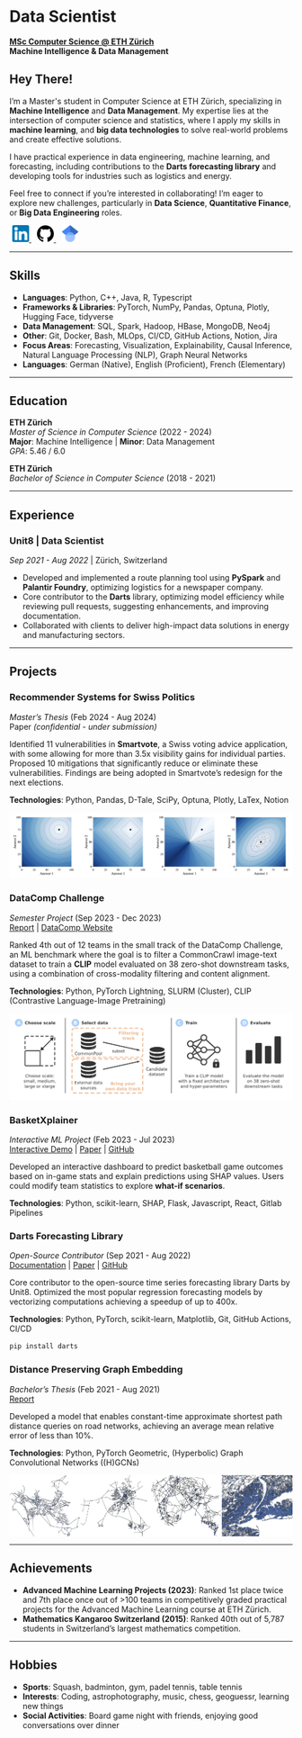 # Data Scientist

**[MSc Computer Science @ ETH Zürich](https://ethz.ch/en.html)**  
**Machine Intelligence & Data Management**

[//]: # (---)

[//]: # ()
[//]: # (## Overview)

[//]: # (- [Hey There!]&#40;#hey-there&#41;)

[//]: # (- [Skills]&#40;#skills&#41;)

[//]: # (- [Education]&#40;#education&#41;)

[//]: # (- [Experience]&#40;#experience&#41;)

[//]: # (- [Projects]&#40;#projects&#41;)

[//]: # (  - [Recommender Systems for Swiss Politics]&#40;#recommender-systems-for-swiss-politics&#41;)

[//]: # (  - [DataComp Challenge]&#40;#datacomp-challenge&#41;)

[//]: # (  - [BasketXplainer]&#40;#basketxplainer&#41;)

[//]: # (  - [Darts Forecasting Library]&#40;#darts-forecasting-library&#41;)

[//]: # (  - [Distance-Preserving Graph Embedding]&#40;#distance-preserving-graph-embedding&#41;)

[//]: # (- [Achievements]&#40;#achievements&#41;)

[//]: # (- [Hobbies]&#40;#hobbies&#41;)

[//]: # ()
[//]: # (---)

## Hey There!

I’m a Master's student in Computer Science at ETH Zürich, specializing in **Machine Intelligence** and **Data Management**. My expertise lies at the intersection of computer science and statistics, where I apply my skills in **machine learning**, and **big data technologies** to solve real-world problems and create effective solutions.

I have practical experience in data engineering, machine learning, and forecasting, including contributions to the **Darts forecasting library** and developing tools for industries such as logistics and energy.

Feel free to connect if you’re interested in collaborating! I’m eager to explore new challenges, particularly in **Data Science**, **Quantitative Finance**, or **Big Data Engineering** roles.
<div style="text-align: left;">
  <a href="https://www.linkedin.com/in/dustinbrunner" target="_blank" style="margin: 0 5px;">
    <img src="assets/img/linkedin_favicon.png" alt="LinkedIn" width="30" height="30"/>
  </a>
  <a href="https://github.com/brunnedu" target="_blank" style="margin: 0 5px;">
    <img src="assets/img/github_favicon.png" alt="GitHub" width="30" height="30"/>
  </a>
  <a href="https://scholar.google.com/citations?user=G4x3x_0AAAAJ" target="_blank" style="margin: 0 5px;">
    <img src="assets/img/google_scholar_favicon.png" alt="Google Scholar" width="30" height="30"/>
  </a>
</div>

---

## Skills

- **Languages**: Python, C++, Java, R, Typescript
- **Frameworks & Libraries**: PyTorch, NumPy, Pandas, Optuna, Plotly, Hugging Face, tidyverse
- **Data Management**: SQL, Spark, Hadoop, HBase, MongoDB, Neo4j
- **Other**: Git, Docker, Bash, MLOps, CI/CD, GitHub Actions, Notion, Jira
- **Focus Areas**: Forecasting, Visualization, Explainability, Causal Inference, Natural Language Processing (NLP), Graph Neural Networks
- **Languages**: German (Native), English (Proficient), French (Elementary)

---

## Education

**ETH Zürich**  
*Master of Science in Computer Science* (2022 - 2024)  
**Major**: Machine Intelligence | **Minor**: Data Management  
*GPA*: 5.46 / 6.0  

**ETH Zürich**  
*Bachelor of Science in Computer Science* (2018 - 2021)

---

## Experience

### Unit8 | Data Scientist  
*Sep 2021 - Aug 2022* | Zürich, Switzerland  
- Developed and implemented a route planning tool using **PySpark** and **Palantir Foundry**, optimizing logistics for a newspaper company.
- Core contributor to the **Darts** library, optimizing model efficiency while reviewing pull requests, suggesting enhancements, and improving documentation.
- Collaborated with clients to deliver high-impact data solutions in energy and manufacturing sectors.

---

## Projects

### Recommender Systems for Swiss Politics
*Master’s Thesis* (Feb 2024 - Aug 2024)  
Paper _(confidential - under submission)_  

Identified 11 vulnerabilities in **Smartvote**, a Swiss voting advice application, with
some allowing for more than 3.5x visibility gains for individual parties. Proposed 10
mitigations that significantly reduce or eliminate these vulnerabilities. Findings are
being adopted in Smartvote’s redesign for the next elections.  

**Technologies**: Python, Pandas, D-Tale, SciPy, Optuna, Plotly, LaTex, Notion

![RSFP](assets/img/rsfp.png)

### DataComp Challenge
*Semester Project* (Sep 2023 - Dec 2023)  
[Report](https://pub.tik.ee.ethz.ch/students/2023-HS/GA-2023-09.pdf) | [DataComp Website](https://www.datacomp.ai/)  

Ranked 4th out of 12 teams in the small track of the DataComp Challenge, an ML benchmark where the goal is to filter a CommonCrawl image-text dataset to train a **CLIP** model evaluated on 38 zero-shot downstream tasks, using a combination of cross-modality filtering and content alignment.  

**Technologies**: Python, PyTorch Lightning, SLURM (Cluster), CLIP (Contrastive Language-Image Pretraining)

![DataComp Workflow](assets/img/datacomp_workflow.png)

### BasketXplainer
*Interactive ML Project* (Feb 2023 - Jul 2023)  
[Interactive Demo](http://b5-winning-in-basketball.course-xai-iml23.isginf.ch/) | [Paper](https://rdcu.be/dXhu2) | [GitHub](https://gitlab.inf.ethz.ch/course-xai-iml23/b5-winning-in-basketball)  

Developed an interactive dashboard to predict basketball game outcomes based on in-game stats and explain predictions using SHAP values. Users could modify team statistics to explore **what-if scenarios**.  

**Technologies**: Python, scikit-learn, SHAP, Flask, Javascript, React, Gitlab Pipelines

### Darts Forecasting Library
*Open-Source Contributor* (Sep 2021 - Aug 2022)  
[Documentation](https://unit8co.github.io/darts/) | [Paper](https://arxiv.org/pdf/2110.03224) | [GitHub](https://github.com/unit8co/darts)  

Core contributor to the open-source time series forecasting library Darts by Unit8. Optimized the most popular regression forecasting models by vectorizing computations achieving a speedup of up to 400x.  

**Technologies**: Python, PyTorch, scikit-learn, Matplotlib, Git, GitHub Actions, CI/CD
```bash
pip install darts
```

[//]: # (![Darts Logo]&#40;assets/img/darts_logo.png&#41;)
[//]: # (<img src="assets/img/darts_logo.png" alt="Darts Logo" width="200"/>)

### Distance Preserving Graph Embedding
*Bachelor’s Thesis* (Feb 2021 - Aug 2021)  
[Report](https://pub.tik.ee.ethz.ch/students/2021-FS/BA-2021-17.pdf)  

Developed a model that enables constant-time approximate shortest path distance
queries on road networks, achieving an average mean relative error of less than 10%.  

**Technologies**: Python, PyTorch Geometric, (Hyperbolic) Graph Convolutional Networks ((H)GCNs)

<div style="display: flex; justify-content: space-between; width: 100%;">
  <img src="assets/img/winterthur.png" alt="Winterthur" style="flex: 1; max-width: 25%; height: auto;"/>
  <img src="assets/img/surat.png" alt="Surat" style="flex: 1; max-width: 25%; height: auto;"/>
  <img src="assets/img/dongguan.png" alt="Dongguan" style="flex: 1; max-width: 25%; height: auto;"/>
  <img src="assets/img/new_york.png" alt="New York" style="flex: 1; max-width: 25%; height: auto;"/>
</div>

---

## Achievements

- **Advanced Machine Learning Projects (2023)**: Ranked 1st place twice and 7th place once out of >100 teams in competitively graded
practical projects for the Advanced Machine Learning course at ETH Zürich.
- **Mathematics Kangaroo Switzerland (2015)**: Ranked 40th out of 5,787 students in Switzerland’s largest mathematics competition.

---

## Hobbies

- **Sports**: Squash, badminton, gym, padel tennis, table tennis
- **Interests**: Coding, astrophotography, music, chess, geoguessr, learning new things
- **Social Activities**: Board game night with friends, enjoying good conversations over dinner